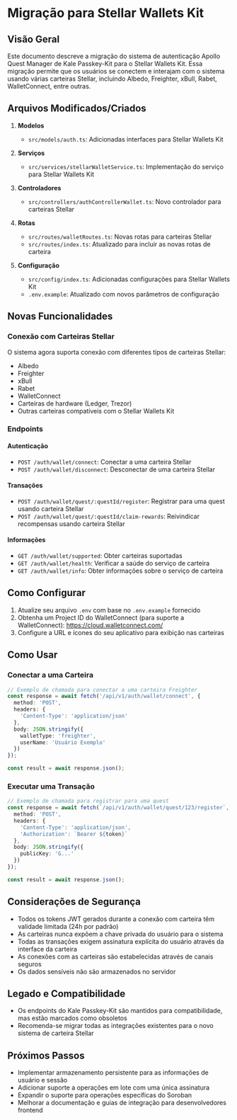 # Migração para Stellar Wallets Kit

## Visão Geral

Este documento descreve a migração do sistema de autenticação Apollo Quest Manager de Kale Passkey-Kit para o Stellar Wallets Kit. Essa migração permite que os usuários se conectem e interajam com o sistema usando várias carteiras Stellar, incluindo Albedo, Freighter, xBull, Rabet, WalletConnect, entre outras.

## Arquivos Modificados/Criados

1. **Modelos**
   - `src/models/auth.ts`: Adicionadas interfaces para Stellar Wallets Kit

2. **Serviços**
   - `src/services/stellarWalletService.ts`: Implementação do serviço para Stellar Wallets Kit

3. **Controladores**
   - `src/controllers/authControllerWallet.ts`: Novo controlador para carteiras Stellar

4. **Rotas**
   - `src/routes/walletRoutes.ts`: Novas rotas para carteiras Stellar
   - `src/routes/index.ts`: Atualizado para incluir as novas rotas de carteira

5. **Configuração**
   - `src/config/index.ts`: Adicionadas configurações para Stellar Wallets Kit
   - `.env.example`: Atualizado com novos parâmetros de configuração

## Novas Funcionalidades

### Conexão com Carteiras Stellar

O sistema agora suporta conexão com diferentes tipos de carteiras Stellar:

- Albedo
- Freighter
- xBull
- Rabet
- WalletConnect
- Carteiras de hardware (Ledger, Trezor)
- Outras carteiras compatíveis com o Stellar Wallets Kit

### Endpoints

#### Autenticação
- `POST /auth/wallet/connect`: Conectar a uma carteira Stellar
- `POST /auth/wallet/disconnect`: Desconectar de uma carteira Stellar

#### Transações
- `POST /auth/wallet/quest/:questId/register`: Registrar para uma quest usando carteira Stellar
- `POST /auth/wallet/quest/:questId/claim-rewards`: Reivindicar recompensas usando carteira Stellar

#### Informações
- `GET /auth/wallet/supported`: Obter carteiras suportadas
- `GET /auth/wallet/health`: Verificar a saúde do serviço de carteira
- `GET /auth/wallet/info`: Obter informações sobre o serviço de carteira

## Como Configurar

1. Atualize seu arquivo `.env` com base no `.env.example` fornecido
2. Obtenha um Project ID do WalletConnect (para suporte a WalletConnect): https://cloud.walletconnect.com/
3. Configure a URL e ícones do seu aplicativo para exibição nas carteiras

## Como Usar

### Conectar a uma Carteira

```typescript
// Exemplo de chamada para conectar a uma carteira Freighter
const response = await fetch('/api/v1/auth/wallet/connect', {
  method: 'POST',
  headers: {
    'Content-Type': 'application/json'
  },
  body: JSON.stringify({
    walletType: 'freighter',
    userName: 'Usuário Exemplo'
  })
});

const result = await response.json();
```

### Executar uma Transação

```typescript
// Exemplo de chamada para registrar para uma quest
const response = await fetch(`/api/v1/auth/wallet/quest/123/register`, {
  method: 'POST',
  headers: {
    'Content-Type': 'application/json',
    'Authorization': `Bearer ${token}`
  },
  body: JSON.stringify({
    publicKey: 'G...'
  })
});

const result = await response.json();
```

## Considerações de Segurança

- Todos os tokens JWT gerados durante a conexão com carteira têm validade limitada (24h por padrão)
- As carteiras nunca expõem a chave privada do usuário para o sistema
- Todas as transações exigem assinatura explícita do usuário através da interface da carteira
- As conexões com as carteiras são estabelecidas através de canais seguros
- Os dados sensíveis não são armazenados no servidor

## Legado e Compatibilidade

- Os endpoints do Kale Passkey-Kit são mantidos para compatibilidade, mas estão marcados como obsoletos
- Recomenda-se migrar todas as integrações existentes para o novo sistema de carteira Stellar

## Próximos Passos

- Implementar armazenamento persistente para as informações de usuário e sessão
- Adicionar suporte a operações em lote com uma única assinatura
- Expandir o suporte para operações específicas do Soroban
- Melhorar a documentação e guias de integração para desenvolvedores frontend